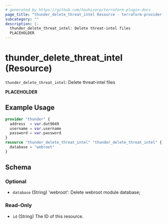 ```yaml
---
# generated by https://github.com/hashicorp/terraform-plugin-docs
page_title: "thunder_delete_threat_intel Resource - terraform-provider-thunder"
subcategory: ""
description: |-
  thunder_delete_threat_intel: Delete threat-intel files
  PLACEHOLDER
---
```


# thunder_delete_threat_intel (Resource)

`thunder_delete_threat_intel`: Delete threat-intel files

__PLACEHOLDER__

## Example Usage

```terraform
provider "thunder" {
  address  = var.dut9049
  username = var.username
  password = var.password
}
resource "thunder_delete_threat_intel" "thunder_delete_threat_intel" {
  database = "webroot"
}
```

<!-- schema generated by tfplugindocs -->
## Schema

### Optional

- `database` (String) 'webroot': Delete webroot module database;

### Read-Only

- `id` (String) The ID of this resource.


